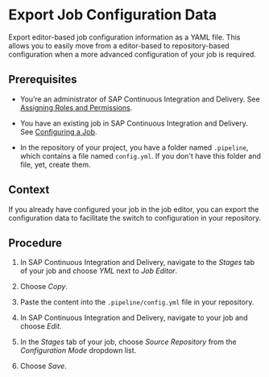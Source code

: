 <!-- loio60a76d7b5a2a46f684515b18e9cbbc08 -->

# Export Job Configuration Data

Export editor-based job configuration information as a YAML file. This allows you to easily move from a editor-based to repository-based configuration when a more advanced configuration of your job is required.



<a name="loio60a76d7b5a2a46f684515b18e9cbbc08__prereq_stg_5hw_pqb"/>

## Prerequisites

-   You’re an administrator of SAP Continuous Integration and Delivery. See [Assigning Roles and Permissions](assigning-roles-and-permissions-c679ebd.md).

-   You have an existing job in SAP Continuous Integration and Delivery. See [Configuring a Job](administering-jobs-d581ab5.md).

-   In the repository of your project, you have a folder named `.pipeline`, which contains a file named `config.yml`. If you don't have this folder and file, yet, create them.




## Context

If you already have configured your job in the job editor, you can export the configuration data to facilitate the switch to configuration in your repository.



## Procedure

1.  In SAP Continuous Integration and Delivery, navigate to the *Stages* tab of your job and choose *YML* next to *Job Editor*.

2.  Choose *Copy*.

3.  Paste the content into the `.pipeline/config.yml` file in your repository.

4.  In SAP Continuous Integration and Delivery, navigate to your job and choose *Edit*.

5.  In the *Stages* tab of your job, choose *Source Repository* from the *Configuration Mode* dropdown list.

6.  Choose *Save*.


